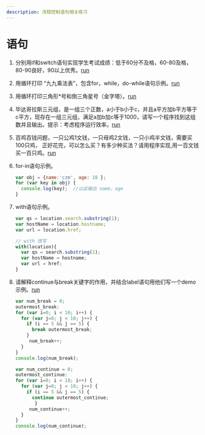 ```yaml
---
description: 流程控制语句相关练习
---
```


# 语句

1. 分别用if和switch语句实现学生考试成绩：低于60分不及格，60-80及格，80-90良好，90以上优秀。[run](https://jsbin.com/pepoye/edit?js,output) <br/>

2. 用循环打印  “九九乘法表”，包含for，while，do-while语句示例。[run](https://jsbin.com/qudeyox/edit?html,output)<br/>

3. 用循环打印三角形*号和倒三角星号（金字塔）。[run](https://jsbin.com/fuvecag/edit?js,output)<br/>

4. 毕达哥拉斯三元组，是一组三个正数，a小于b小于c，并且a平方加b平方等于c平方，现存在一组三元组，满足a加b加c等于1000，请写一个程序找到这组数并且输出。提示：考虑程序运行效率。[run](https://jsbin.com/zagutuw/edit?js,output)<br/>

5. 百鸡百钱问题，一只公鸡1文钱，一只母鸡2文钱，一只小鸡半文钱，需要买100只鸡， 正好花完，可以怎么买？有多少种买法？请用程序实现,用一百文钱买一百只鸡。[run](https://jsbin.com/jacayij/edit?js,output)<br/>

6. for-in语句示例。<br/>

   ```js
   var obj = {name:'czm', age: 18 };
   for (var key in obj) {
     console.log(key);  //以此输出 name，age
   }
   ```

7. with语句示例。<br/>

   ```js
   var qs = location.search.substring(1);
   var hostName = location.hostname;
   var url = location.href;
   
   // with 改写
   with(location){
     var qs = search.substring(1);
     var hostName = hostname;
     var url = href;
   }
   ```

8. 请解释continue与break关键字的作用，并结合label语句用他们写一个demo示例。[run](https://jsbin.com/jitipaz/edit?js,console)<br/>

   ```js
   var num_break = 0;
   outermost_break:
   for (var i=0; i < 10; i++) {
     for (var j=0; j < 10; j++) {
       if (i == 5 && j == 5) {
         break outermost_break;
       }
   		num_break++; 
     }
   }
   console.log(num_break);    
   
   var num_continue = 0;
   outermost_continue:
   for (var i=0; i < 10; i++) {
     for (var j=0; j < 10; j++) { 
       if (i == 5 && j == 5) { 
         continue outermost_continue;
    	  }
   		num_continue++; 
     }
   }
   console.log(num_continue);
   ```

   